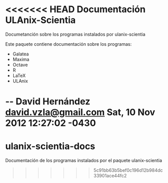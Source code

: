 <<<<<<< HEAD
Documentación ULAnix-Scientia
=============================

Documetanción sobre los programas instalados por ulanix-scientia

Este paquete contiene documentación sobre los programas:
 * Galatea
 * Maxima
 * Octave
 * R
 * LaTeX
 * ULAnix


 -- David Hernández <david.vzla@gmail.com>  Sat, 10 Nov 2012 12:27:02 -0430
=======
ulanix-scientia-docs
====================

Documentación de los programas instalados por el paquete ulanix-scientia
>>>>>>> 5c91bb63b5bef0c196d12b984dc33901ace44fc2
